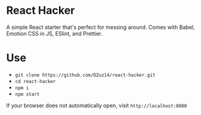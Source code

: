 # React Hacker

A simple React starter that's perfect for messing around. Comes with Babel, Emotion CSS in JS, ESlint, and Prettier.

# Use

- `git clone https://github.com/DZuz14/react-hacker.git`
- `cd react-hacker`
- `npm i`
- `npm start`

If your browser does not automatically open, visit `http://localhost:8080`
